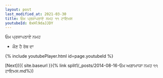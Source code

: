 ```yaml
---
layout: post
last_modified_at: 2021-03-30
title: ਓਮ ਪ੍ਰਜਾਪਠਾਏ ਨਮਹ ੧੧ ਟਾਇਮਸ
youtubeId: 0xHl9daJJDY
---
```

 
 
 ਓਮ ਪ੍ਰਜਾਪਠਾਏ ਨਮਹ  
 
 -  ਕੌਣ ਹੈ ਰੱਬ ਦਾ 
 
  
 
  
 
 
 
 
 
 


{% include youtubePlayer.html id=page.youtubeId %}
 
[Next]({{ site.baseurl }}{% link  split1/_posts/2014-08-16-ਓਮ ਅਗਾਮਾਯਾ ਨਮਹ ੧੧ ਟਾਇਮਸ.md%})
 
